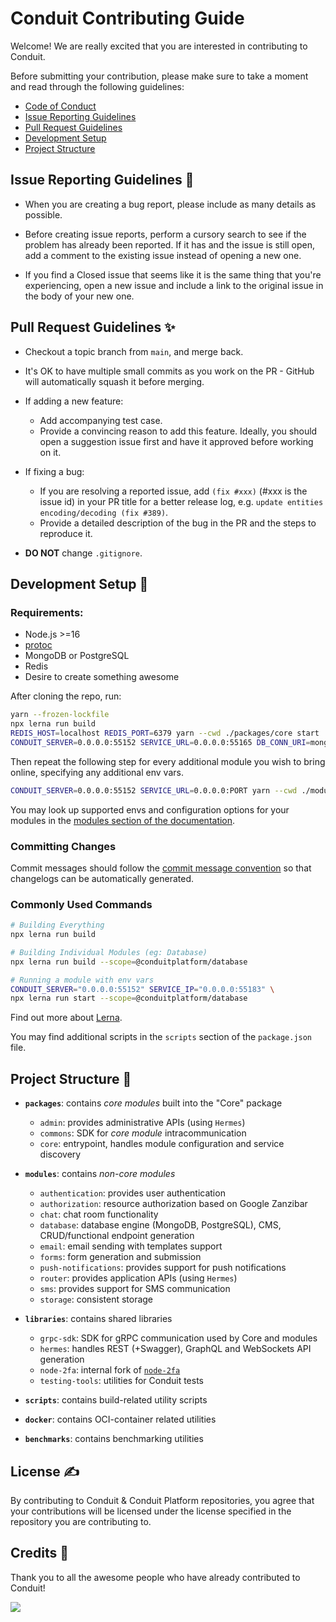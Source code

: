 # Conduit Contributing Guide

Welcome! We are really excited that you are interested in contributing to Conduit.

Before submitting your contribution, please make sure to take a moment and read through the following guidelines:

- [Code of Conduct](https://github.com/ConduitPlatform/Conduit/blob/main/.github/CODE_OF_CONDUCT.md)
- [Issue Reporting Guidelines](#issue-reporting-guidelines)
- [Pull Request Guidelines](#pull-request-guidelines)
- [Development Setup](#development-setup)
- [Project Structure](#project-structure)

## Issue Reporting Guidelines 🐛

- When you are creating a bug report, please include as many details as possible. 

- Before creating issue reports, perform a cursory search to see if the problem has already been reported. If it has and the issue is still open, add a comment to the existing issue instead of opening a new one.

- If you find a Closed issue that seems like it is the same thing that you're experiencing, open a new issue and include a link to the original issue in the body of your new one.

## Pull Request Guidelines ✨

- Checkout a topic branch from `main`, and merge back.

- It's OK to have multiple small commits as you work on the PR - GitHub will automatically squash it before merging.

- If adding a new feature:
    - Add accompanying test case.
    - Provide a convincing reason to add this feature. Ideally, you should open a suggestion issue first and have it approved before working on it.

- If fixing a bug:
    - If you are resolving a reported issue, add `(fix #xxx)` (#xxx is the issue id) in your PR title for a better release log, e.g. `update entities encoding/decoding (fix #389)`.
    - Provide a detailed description of the bug in the PR and the steps to reproduce it.

- **DO NOT** change `.gitignore`.

## Development Setup 🔨

### Requirements:
- Node.js >=16
- [protoc](https://grpc.io/docs/protoc-installation)
- MongoDB or PostgreSQL
- Redis
- Desire to create something awesome

After cloning the repo, run:

``` bash
yarn --frozen-lockfile
npx lerna run build
REDIS_HOST=localhost REDIS_PORT=6379 yarn --cwd ./packages/core start
CONDUIT_SERVER=0.0.0.0:55152 SERVICE_URL=0.0.0.0:55165 DB_CONN_URI=mongodb://localhost:27017 yarn --cwd ./modules/database start
```

Then repeat the following step for every additional module you wish to bring online, specifying any additional env vars.

``` bash
CONDUIT_SERVER=0.0.0.0:55152 SERVICE_URL=0.0.0.0:PORT yarn --cwd ./modules/MODULE start
```

You may look up supported envs and configuration options for your modules in the [modules section of the documentation](https://getconduit.dev/docs/modules).

### Committing Changes

Commit messages should follow the [commit message convention](https://github.com/ConduitPlatform/Conduit/blob/main/.github/COMMIT_CONVENTION.md) so that changelogs can be automatically generated.

### Commonly Used Commands

``` bash
# Building Everything
npx lerna run build

# Building Individual Modules (eg: Database)
npx lerna run build --scope=@conduitplatform/database

# Running a module with env vars
CONDUIT_SERVER="0.0.0.0:55152" SERVICE_IP="0.0.0.0:55183" \
npx lerna run start --scope=@conduitplatform/database
```

Find out more about [Lerna](https://lerna.js.org/).

You may find additional scripts in the `scripts` section of the `package.json` file.

## Project Structure 📍

- **`packages`**: contains *core modules* built into the "Core" package
    - `admin`: provides administrative APIs (using `Hermes`)
    - `commons`: SDK for *core module* intracommunication
    - `core`: entrypoint, handles module configuration and service discovery

- **`modules`**: contains *non-core modules*
    - `authentication`: provides user authentication
    - `authorization`: resource authorization based on Google Zanzibar
    - `chat`: chat room functionality
    - `database`: database engine (MongoDB, PostgreSQL), CMS, CRUD/functional endpoint generation
    - `email`: email sending with templates support
    - `forms`: form generation and submission
    - `push-notifications`: provides support for push notifications
    - `router`: provides application APIs (using `Hermes`)
    - `sms`: provides support for SMS communication
    - `storage`: consistent storage

- **`libraries`**: contains shared libraries
    - `grpc-sdk`: SDK for gRPC communication used by Core and modules
    - `hermes`: handles REST (+Swagger), GraphQL and WebSockets API generation
    - `node-2fa`: internal fork of [`node-2fa`](https://github.com/jeremyscalpello/node-2fa)
    - `testing-tools`: utilities for Conduit tests

- **`scripts`**: contains build-related utility scripts

- **`docker`**: contains OCI-container related utilities

- **`benchmarks`**: contains benchmarking utilities

## License ✍️

By contributing to Conduit & Conduit Platform repositories, you agree that your contributions will be licensed under the license specified in the repository you are contributing to.
    
## Credits 🎉

Thank you to all the awesome people who have already contributed to Conduit!

<a href="https://github.com/conduitplatform/conduit/graphs/contributors"><img src="https://contrib.rocks/image?repo=conduitplatform/conduit" /></a>
